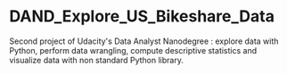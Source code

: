 # DAND_Explore_US_Bikeshare_Data
Second project of Udacity's Data Analyst Nanodegree : explore data with Python, perform data wrangling, compute descriptive statistics and visualize data with non standard Python library.
